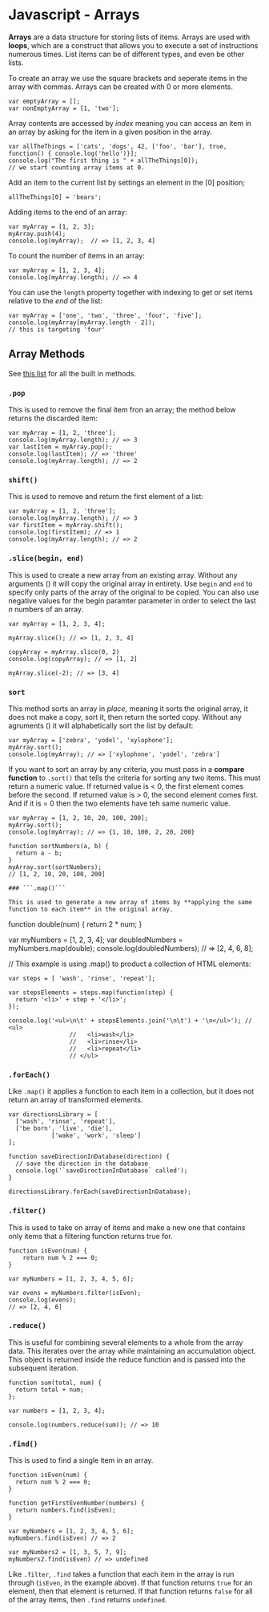 # Javascript - Arrays

**Arrays** are a data structure for storing lists of items. Arrays are used with **loops**, which are a construct that allows you to execute a set of instructions numerous times. List items can be of different types, and even be other lists.

To create an array we use the square brackets and seperate items in the array with commas. Arrays can be created with 0 or more elements.

```
var emptyArray = [];
var nonEmptyArray = [1, 'two'];
```

Array contents are accessed by *index* meaning you can access an item in an array by asking for the item in a given position in the array.

```
var allTheThings = ['cats', 'dogs', 42, ['foo', 'bar'], true, function() { console.log('hello')}];
console.log("The first thing is " + allTheThings[0]);
// we start counting array items at 0.
```

Add an item to the current list by settings an element in the [0] position;

```
allTheThings[0] = 'bears';
```

Adding items to the end of an array:

```
var myArray = [1, 2, 3];
myArray.push(4);
console.log(myArray);  // => [1, 2, 3, 4]
```

To count the number of items in an array:

```
var myArray = [1, 2, 3, 4];
console.log(myArray.length); // => 4
```

You can use the ```length``` property together with indexing to get or set items relative to the *end* of the list:

```
var myArray = ['one', 'two', 'three', 'four', 'five'];
console.log(myArray[myArray.length - 2]);
// this is targeting 'four'
```

## Array Methods

See [this list](https://developer.mozilla.org/en-US/docs/Web/JavaScript/Reference/Global_Objects/Array#Methods) for all the built in methods.

### ```.pop```

This is used to remove the final item fron an array; the method below returns the discarded item:

```
var myArray = [1, 2, 'three'];
console.log(myArray.length); // => 3
var lastItem = myArray.pop();
console.log(lastItem); // => 'three'
console.log(myArray.length); // => 2
```

### ```shift()```

This is used to remove and return the first element of a list:

```
var myArray = [1, 2, 'three'];
console.log(myArray.length); // => 3
var firstItem = myArray.shift();
console.log(firstItem); // => 1
console.log(myArray.length); // => 2
```

### ```.slice(begin, end)```

This is used to create a new array from an existing array. Without any arguments () it will copy the original array in entirety. Use ```begin``` and ```end``` to specify only parts of the array of the original to be copied. You can also use negative values for the begin paramter parameter in order to select the last *n* numbers of an array.

```
var myArray = [1, 2, 3, 4];

myArray.slice(); // => [1, 2, 3, 4]

copyArray = myArray.slice(0, 2)
console.log(copyArray); // => [1, 2]

myArray.slice(-2); // => [3, 4]
```

### ```sort```

This method sorts an array in *place*, meaning it sorts the original array, it does not make a copy, sort it, then return the sorted copy. Without any agruments () it will alphabetically sort the list by default:

```
var myArray = ['zebra', 'yodel', 'xylophone'];
myArray.sort();
console.log(myArray); // => ['xylophone', 'yodel', 'zebra']
```

If you want to sort an array by any criteria, you must pass in a **compare function** to ```.sort()``` that tells the criteria for sorting any two items. This must return a numeric value. If returned value is < 0, the first element comes before the second. If returned value is > 0, the second element comes first. And if it is = 0 then the two elements have teh same numeric value.

```
var myArray = [1, 2, 10, 20, 100, 200];
myArray.sort();
console.log(myArray); // => {1, 10, 100, 2, 20, 200}

function sortNumbers(a, b) {
  return a - b;
}
myArray.sort(sortNumbers);
// [1, 2, 10, 20, 100, 200]

### ```.map()```

This is used to generate a new array of items by **applying the same function to each item** in the original array.

```
function double(num) {
  return 2 * num;
}

var myNumbers = [1, 2, 3, 4];
var doubledNumbers = myNumbers.map(double);
console.log(doubledNumbers); // => [2, 4, 6, 8];

// This example is using .map() to product a collection of HTML elements:

```
var steps = [ 'wash', 'rinse', 'repeat'];

var stepsElements = steps.map(function(step) {
  return '<li>' + step + '</li>';
});

console.log('<ul>\n\t' + stepsElements.join('\n\t') + '\n</ul>'); // <ul>
                 //   <li>wash</li>
                 //   <li>rinse</li>
                 //   <li>repeat</li>
                 // </ul>
```

### ```.forEach()```

Like ```.map()``` it applies a function to each item in a collection, but it does not return an array of transformed elements.

```
var directionsLibrary = [
  ['wash', 'rinse', 'repeat'],
  ['be born', 'live', 'die'],
            ['wake', 'work', 'sleep']
];

function saveDirectionInDatabase(direction) {
  // save the direction in the database
  console.log('`saveDirectionInDatabase` called');
}

directionsLibrary.forEach(saveDirectionInDatabase);
```

### ```.filter()```

This is used to take on array of items and make a new one that contains only items that a filtering function returns true for.

```
function isEven(num) {
	return num % 2 === 0;
}

var myNumbers = [1, 2, 3, 4, 5, 6];

var evens = myNumbers.filter(isEven);
console.log(evens);
// => [2, 4, 6]
```

### ```.reduce()```

This is useful for combining several elements to a whole from the array data. This iterates over the array while maintaining an accumulation object. This object is returned inside the reduce function and is passed into the subsequent iteration.

```
function sum(total, num) {
  return total + num;
};

var numbers = [1, 2, 3, 4];

console.log(numbers.reduce(sum)); // => 10
```

### ```.find()```

This is used to find a single item in an array.

```
function isEven(num) {
  return num % 2 === 0;
}

function getFirstEvenNumber(numbers) {
  return numbers.find(isEven);
}

var myNumbers = [1, 2, 3, 4, 5, 6];
myNumbers.find(isEven) // => 2

var myNumbers2 = [1, 3, 5, 7, 9];
myNumbers2.find(isEven) // => undefined
```

Like ```.filter```, ```.find``` takes a function that each item in the array is run through (```isEven```, in the example above). If that function returns ```true``` for an element, then that element is returned. If that function returns ```false``` for all of the array items, then ```.find``` returns ```undefined```.